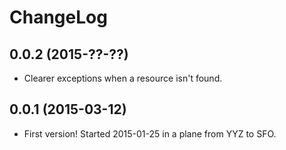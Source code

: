 ChangeLog
=========

0.0.2 (2015-??-??)
------------------

* Clearer exceptions when a resource isn't found.


0.0.1 (2015-03-12)
------------------

* First version! Started 2015-01-25 in a plane from YYZ to SFO.

